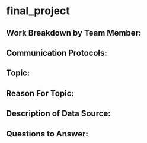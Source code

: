 # final_project

## Work Breakdown by Team Member:

## Communication Protocols:

## Topic:

## Reason For Topic:

## Description of Data Source:

## Questions to Answer:
